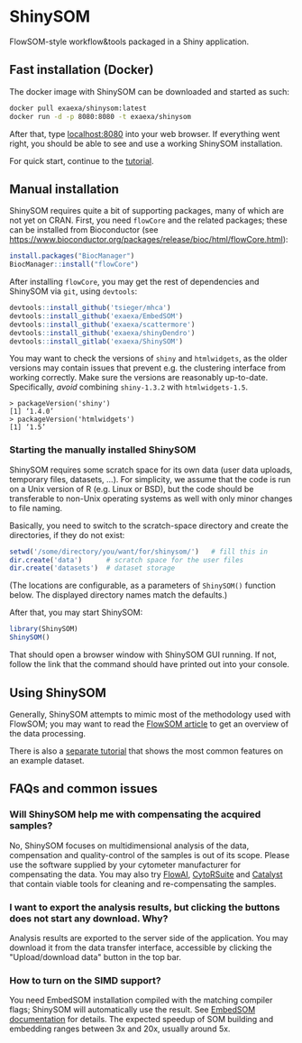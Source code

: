 # ShinySOM

FlowSOM-style workflow&tools packaged in a Shiny application.

## Fast installation (Docker)

The docker image with ShinySOM can be downloaded and started as such:

```sh
docker pull exaexa/shinysom:latest
docker run -d -p 8080:8080 -t exaexa/shinysom
```

After that, type [localhost:8080](http://localhost:8080/) into your web browser. If everything went right, you should be able to see and use a working ShinySOM installation.

For quick start, continue to the [tutorial](TUTORIAL.md).

## Manual installation

ShinySOM requires quite a bit of supporting packages, many of which are not yet on CRAN. First, you need `flowCore` and the related packages; these can be installed from Bioconductor (see https://www.bioconductor.org/packages/release/bioc/html/flowCore.html):

```r
install.packages("BiocManager")
BiocManager::install("flowCore")
```

After installing `flowCore`, you may get the rest of dependencies and ShinySOM via `git`, using `devtools`:

```r
devtools::install_github('tsieger/mhca')
devtools::install_github('exaexa/EmbedSOM')
devtools::install_github('exaexa/scattermore')
devtools::install_github('exaexa/shinyDendro')
devtools::install_gitlab('exaexa/ShinySOM')
```

You may want to check the versions of `shiny` and `htmlwidgets`, as the older versions may contain issues that prevent e.g. the clustering interface from working correctly. Make sure the versions are reasonably up-to-date. Specifically, _avoid_ combining `shiny-1.3.2` with `htmlwidgets-1.5`.

```
> packageVersion('shiny')
[1] ‘1.4.0’
> packageVersion('htmlwidgets')
[1] ‘1.5’
```

### Starting the manually installed ShinySOM

ShinySOM requires some scratch space for its own data (user data uploads,
temporary files, datasets, ...). For simplicity, we assume that the code is run
on a Unix version of R (e.g. Linux or BSD), but the code should be transferable
to non-Unix operating systems as well with only minor changes to file naming.

Basically, you need to switch to the scratch-space directory and create the
directories, if they do not exist:

```r
setwd('/some/directory/you/want/for/shinysom/')   # fill this in
dir.create('data')      # scratch space for the user files
dir.create('datasets')  # dataset storage
```

(The locations are configurable, as a parameters of `ShinySOM()` function below.
The displayed directory names match the defaults.)

After that, you may start ShinySOM:

```r
library(ShinySOM)
ShinySOM()
```

That should open a browser window with ShinySOM GUI running. If not, follow the link that the command should have printed out into your console.

## Using ShinySOM

Generally, ShinySOM attempts to mimic most of the methodology used with FlowSOM; you may want to read the [FlowSOM article](https://onlinelibrary.wiley.com/doi/full/10.1002/cyto.a.22625) to get an overview of the data processing.

There is also a [separate tutorial](TUTORIAL.md) that shows the most common features on an example dataset.

## FAQs and common issues

### Will ShinySOM help me with compensating the acquired samples?

No, ShinySOM focuses on multidimensional analysis of the data, compensation and quality-control of the samples is out of its scope. Please use the software supplied by your cytometer manufacturer for compensating the data. You may also try [FlowAI](https://bioconductor.org/packages/release/bioc/html/flowAI.html), [CytoRSuite](https://github.com/DillonHammill/CytoRSuite) and [Catalyst](https://github.com/HelenaLC/CATALYST) that contain viable tools for cleaning and re-compensating the samples.

### I want to export the analysis results, but clicking the buttons does not start any download. Why?

Analysis results are exported to the server side of the application. You may download it from the data transfer interface, accessible by clicking the "Upload/download data" button in the top bar.

### How to turn on the SIMD support?

You need EmbedSOM installation compiled with the matching compiler flags; ShinySOM will automatically use the result. See [EmbedSOM documentation](https://github.com/exaexa/EmbedSOM) for details. The expected speedup of SOM building and embedding ranges between 3x and 20x, usually around 5x.
